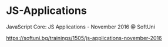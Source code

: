 # JS-Applications

JavaScript Core: JS Applications - November 2016 @ SoftUni

https://softuni.bg/trainings/1505/js-applications-november-2016
